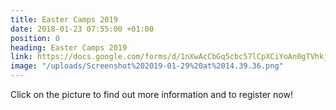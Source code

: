 ```yaml
---
title: Easter Camps 2019
date: 2018-01-23 07:55:00 +01:00
position: 0
heading: Easter Camps 2019
link: https://docs.google.com/forms/d/1nXwAcCbGq5cbc57lCpXCiYoAn0gTVhkj6ULuaVjJdjk/edit
image: "/uploads/Screenshot%202019-01-29%20at%2014.39.36.png"
---
```


Click on the picture to find out more information and to register now!